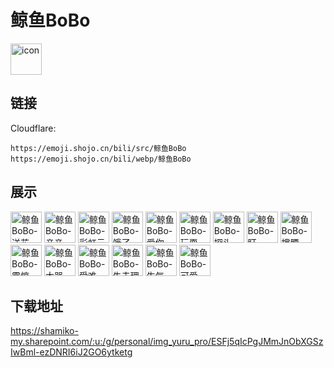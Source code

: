 # 鲸鱼BoBo
<img src="https://emoji.shojo.cn/bili/src/鲸鱼BoBo/icon.png" width="50" height="50" alt="icon">

## 链接
Cloudflare:
```
https://emoji.shojo.cn/bili/src/鲸鱼BoBo
https://emoji.shojo.cn/bili/webp/鲸鱼BoBo
```
## 展示
<img src="https://emoji.shojo.cn/bili/src/鲸鱼BoBo/鲸鱼BoBo-送花.png" width="50" height="50" alt="鲸鱼BoBo-送花">
<img src="https://emoji.shojo.cn/bili/src/鲸鱼BoBo/鲸鱼BoBo-亲亲.png" width="50" height="50" alt="鲸鱼BoBo-亲亲">
<img src="https://emoji.shojo.cn/bili/src/鲸鱼BoBo/鲸鱼BoBo-彩虹云.png" width="50" height="50" alt="鲸鱼BoBo-彩虹云">
<img src="https://emoji.shojo.cn/bili/src/鲸鱼BoBo/鲸鱼BoBo-饿了.png" width="50" height="50" alt="鲸鱼BoBo-饿了">
<img src="https://emoji.shojo.cn/bili/src/鲸鱼BoBo/鲸鱼BoBo-爱你.png" width="50" height="50" alt="鲸鱼BoBo-爱你">
<img src="https://emoji.shojo.cn/bili/src/鲸鱼BoBo/鲸鱼BoBo-玩耍.png" width="50" height="50" alt="鲸鱼BoBo-玩耍">
<img src="https://emoji.shojo.cn/bili/src/鲸鱼BoBo/鲸鱼BoBo-探头.png" width="50" height="50" alt="鲸鱼BoBo-探头">
<img src="https://emoji.shojo.cn/bili/src/鲸鱼BoBo/鲸鱼BoBo-盯.png" width="50" height="50" alt="鲸鱼BoBo-盯">
<img src="https://emoji.shojo.cn/bili/src/鲸鱼BoBo/鲸鱼BoBo-撑腰.png" width="50" height="50" alt="鲸鱼BoBo-撑腰">
<img src="https://emoji.shojo.cn/bili/src/鲸鱼BoBo/鲸鱼BoBo-震惊.png" width="50" height="50" alt="鲸鱼BoBo-震惊">
<img src="https://emoji.shojo.cn/bili/src/鲸鱼BoBo/鲸鱼BoBo-大哭.png" width="50" height="50" alt="鲸鱼BoBo-大哭">
<img src="https://emoji.shojo.cn/bili/src/鲸鱼BoBo/鲸鱼BoBo-受难.png" width="50" height="50" alt="鲸鱼BoBo-受难">
<img src="https://emoji.shojo.cn/bili/src/鲸鱼BoBo/鲸鱼BoBo-失去理想.png" width="50" height="50" alt="鲸鱼BoBo-失去理想">
<img src="https://emoji.shojo.cn/bili/src/鲸鱼BoBo/鲸鱼BoBo-生气.png" width="50" height="50" alt="鲸鱼BoBo-生气">
<img src="https://emoji.shojo.cn/bili/src/鲸鱼BoBo/鲸鱼BoBo-可爱.png" width="50" height="50" alt="鲸鱼BoBo-可爱">

## 下载地址

https://shamiko-my.sharepoint.com/:u:/g/personal/img_yuru_pro/ESFj5qIcPgJMmJnObXGSzIwBml-ezDNRI6iJ2GO6ytketg